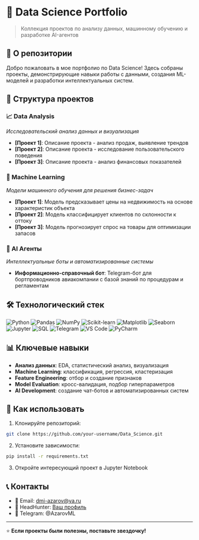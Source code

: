 # 🔢 Data Science Portfolio

> Коллекция проектов по анализу данных, машинному обучению и разработке AI-агентов

## 🎯 О репозитории

Добро пожаловать в мое портфолио по Data Science! 
Здесь собраны проекты, демонстрирующие навыки работы с данными, создания ML-моделей и разработки интеллектуальных систем.

## 📁 Структура проектов

### 📈 Data Analysis
*Исследовательский анализ данных и визуализация*

- **[Проект 1]**: Описание проекта - анализ продаж, выявление трендов
- **[Проект 2]**: Описание проекта - исследование пользовательского поведения  
- **[Проект 3]**: Описание проекта - анализ финансовых показателей

### 🤖 Machine Learning
*Модели машинного обучения для решения бизнес-задач*

- **[Проект 1]**: Модель предсказывает цены на недвижимость на основе характеристик объекта
- **[Проект 2]**: Модель классифицирует клиентов по склонности к оттоку
- **[Проект 3]**: Модель прогнозирует спрос на товары для оптимизации запасов

### 🤖 AI Агенты
*Интеллектуальные боты и автоматизированные системы*

- **Информационно-справочный бот**: Telegram-бот для бортпроводников авиакомпании с базой знаний по процедурам и регламентам

## 🛠 Технологический стек

![Python](https://img.shields.io/badge/Python-3776AB?style=for-the-badge&logo=python&logoColor=white)
![Pandas](https://img.shields.io/badge/Pandas-150458?style=for-the-badge&logo=pandas&logoColor=white)
![NumPy](https://img.shields.io/badge/NumPy-013243?style=for-the-badge&logo=numpy&logoColor=white)
![Scikit-learn](https://img.shields.io/badge/Scikit--learn-F7931E?style=for-the-badge&logo=scikit-learn&logoColor=white)
![Matplotlib](https://img.shields.io/badge/Matplotlib-11557c?style=for-the-badge)
![Seaborn](https://img.shields.io/badge/Seaborn-3776AB?style=for-the-badge)
![Jupyter](https://img.shields.io/badge/Jupyter-F37626?style=for-the-badge&logo=jupyter&logoColor=white)
![SQL](https://img.shields.io/badge/SQL-4479A1?style=for-the-badge&logo=postgresql&logoColor=white)
![Telegram](https://img.shields.io/badge/Telegram-2CA5E0?style=for-the-badge&logo=telegram&logoColor=white)
![VS Code](https://img.shields.io/badge/VS%20Code-007ACC?style=for-the-badge&logo=visual-studio-code&logoColor=white)
![PyCharm](https://img.shields.io/badge/PyCharm-000000?style=for-the-badge&logo=pycharm&logoColor=white)


## 📊 Ключевые навыки

- **Анализ данных**: EDA, статистический анализ, визуализация
- **Machine Learning**: классификация, регрессия, кластеризация
- **Feature Engineering**: отбор и создание признаков
- **Model Evaluation**: кросс-валидация, подбор гиперпараметров
- **AI Development**: создание чат-ботов и автоматизированных систем

## 🚀 Как использовать

1. Клонируйте репозиторий:
```bash
git clone https://github.com/your-username/Data_Science.git
```

2. Установите зависимости:
```bash
pip install -r requirements.txt
```

3. Откройте интересующий проект в Jupyter Notebook

## 📞 Контакты

- 📧 Email: dmi-azarov@ya.ru
- 💼 HeadHunter: [Ваш профиль](https://hh.ru/resume/your-id)
- 📱 Telegram: @AzarovML

---

⭐ **Если проекты были полезны, поставьте звездочку!**
